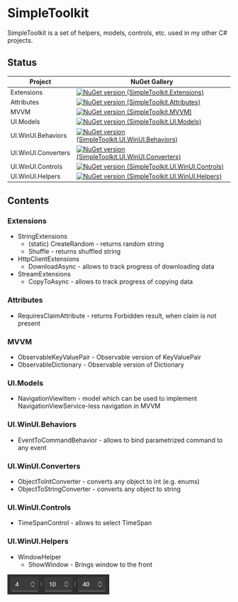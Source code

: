 # SimpleToolkit

SimpleToolkit is a set of helpers, models, controls, etc. used in my other C# projects.

## Status

| Project | NuGet Gallery |
| ------- | ------------- |
| Extensions | [![NuGet version (SimpleToolkit.Extensions)](https://img.shields.io/nuget/v/SimpleToolkit.Extensions.svg?style=flat-square)](https://www.nuget.org/packages/SimpleToolkit.Extensions/) |
| Attributes | [![NuGet version (SimpleToolkit.Attributes)](https://img.shields.io/nuget/v/SimpleToolkit.Attributes.svg?style=flat-square)](https://www.nuget.org/packages/SimpleToolkit.Attributes/) |
| MVVM | [![NuGet version (SimpleToolkit.MVVM)](https://img.shields.io/nuget/v/SimpleToolkit.MVVM.svg?style=flat-square)](https://www.nuget.org/packages/SimpleToolkit.MVVM/) |
| UI.Models | [![NuGet version (SimpleToolkit.UI.Models)](https://img.shields.io/nuget/v/SimpleToolkit.UI.Models.svg?style=flat-square)](https://www.nuget.org/packages/SimpleToolkit.UI.Models/) |
| UI.WinUI.Behaviors | [![NuGet version (SimpleToolkit.UI.WinUI.Behaviors)](https://img.shields.io/nuget/v/SimpleToolkit.UI.WinUI.Behaviors.svg?style=flat-square)](https://www.nuget.org/packages/SimpleToolkit.UI.WinUI.Behaviors/) |
| UI.WinUI.Converters | [![NuGet version (SimpleToolkit.UI.WinUI.Converters)](https://img.shields.io/nuget/v/SimpleToolkit.UI.WinUI.Converters.svg?style=flat-square)](https://www.nuget.org/packages/SimpleToolkit.UI.WinUI.Converters/) |
| UI.WinUI.Controls | [![NuGet version (SimpleToolkit.UI.WinUI.Controls)](https://img.shields.io/nuget/v/SimpleToolkit.UI.WinUI.Controls.svg?style=flat-square)](https://www.nuget.org/packages/SimpleToolkit.UI.WinUI.Controls/) |
| UI.WinUI.Helpers | [![NuGet version (SimpleToolkit.UI.WinUI.Helpers)](https://img.shields.io/nuget/v/SimpleToolkit.UI.WinUI.Helpers.svg?style=flat-square)](https://www.nuget.org/packages/SimpleToolkit.UI.WinUI.Helpers/) |

## Contents

### Extensions

* StringExtensions
    - (static) CreateRandom - returns random string
    - Shuffle - returns shuffled string
* HttpClientExtensions
    - DownloadAsync - allows to track progress of downloading data
* StreamExtensions
    - CopyToAsync - allows to track progress of copying data

### Attributes

* RequiresClaimAttribute - returns Forbidden result, when claim is not present

### MVVM

* ObservableKeyValuePair - Observable version of KeyValuePair
* ObservableDictionary - Observable version of Dictionary

### UI.Models

* NavigationViewItem - model which can be used to implement NavigationViewService-less navigation in MVVM

### UI.WinUI.Behaviors

* EventToCommandBehavior - allows to bind parametrized command to any event

### UI.WinUI.Converters

* ObjectToIntConverter - converts any object to int (e.g. enums)
* ObjectToStringConverter - converts any object to string

### UI.WinUI.Controls

* TimeSpanControl - allows to select TimeSpan

### UI.WinUI.Helpers

* WindowHelper
    - ShowWindow - Brings window to the front

![alt text](https://raw.githubusercontent.com/mateuszskoczek/SimpleToolkit/master/.github/images/timespancontrol.png)

